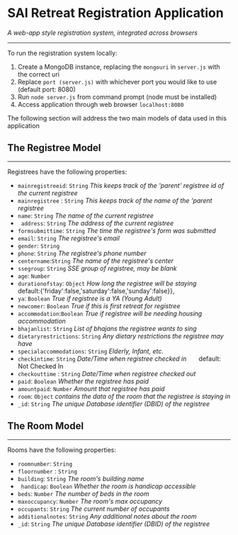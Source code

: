 SAI Retreat Registration Application
===
*A web-app style registration system, integrated across browsers*

----
To run the registration system locally:
1. Create a MongoDB instance, replacing the ```mongouri``` in ```server.js``` with the correct uri
2. Replace ```port (server.js)``` with whichever port you would like to use (default port: 8080)
3. Run ```node server.js``` from command prompt (node must be installed)
4. Access application through web browser ```localhost:8080```

The following section will address the two main models of data used in this application

## The Registree Model
---
Registrees have the following properties:
* ```mainregistreeid```: ```String``` *This keeps track of the 'parent' registree id of the current registree*
* ```mainregistree``` : ```String```  *This keeps track of the name of the 'parent registree*
* ```name```:  ```String``` *The name of the current registree*
* ``` address```:  ```String``` *The address of the current registree*
* ```formsubmittime```: ```String``` *The time the registree's form was submitted*
*  ```email```:  ```String``` *The registree's email*
*   ```gender```: ```String```
*   ```phone```: ```String``` *The registree's phone number*
*   ```centername```:```String``` *The name of the registree's center*
*    ```ssegroup```:  ```String``` *SSE group of registree, may be blank*
*  ```age```:  ```Number```
*   ```durationofstay```: ```Object``` *How long the registree will be staying*
&nbsp;&nbsp;&nbsp;&nbsp;&nbsp;&nbsp; default:{'friday':false,'saturday':false,'sunday':false}},
* ```ya```:  ```Boolean``` *True if registree is a YA (Young Adult)*
*   ```newcomer```: ```Boolean``` *True if this is first retreat for registree*
*   ```accommodation```:```Boolean``` *True if registree will be needing housing accommodation*
* ```bhajanlist```: ```String``` *List of bhajans the registree wants to sing*
* ```dietaryrestrictions```:  ```String``` *Any dietary restrictions the registree may have*
* ```specialaccommodations```:  ```String``` *Elderly, Infant, etc.*
* ```checkintime```: ```String``` *Date/Time when registree checked in*
&nbsp;&nbsp;&nbsp;&nbsp;&nbsp;&nbsp;default: Not Checked In
* ```checkouttime``` : ```String``` *Date/Time when registree checked out*
* ```paid```: ```Boolean``` *Whether the registree has paid*
* ```amountpaid```: ```Number``` *Amount that registree has paid*
* ```room```: ```Object``` *contains the data of the room that the registree is staying in*
* ```_id```: ```String``` *The unique Database identifier (DBID) of the registree*


## The Room Model
---
Rooms have the following properties:
* ```roomnumber```: ```String``` 
* ```floornumber``` : ```String```  
* ```building```:  ```String``` *The room's building name*
* ``` handicap```:  ```Boolean``` *Whether the room is handicap accessible*
* ```beds```: ```Number``` *The number of beds in the room*
*  ```maxoccupancy```:  ```Number``` *The room's max occupancy*
*   ```occupants```: ```String``` *The current number of occupants*
*   ```additionalnotes```: ```String``` *Any additional notes about the room*
* ```_id```: ```String``` *The unique Database identifier (DBID) of the registree*

